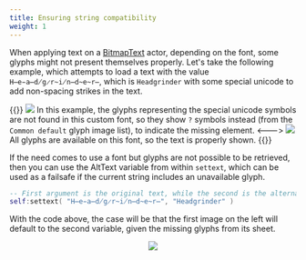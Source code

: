 ```yaml
---
title: Ensuring string compatibility
weight: 1
---
```


When applying text on a [BitmapText](../) actor, depending on the font, some glyphs might not present themselves properly. Let's take the following example, which attempts to load a text with the value `H̶e̵a̶d̸g̷r̴i̸n̶d̴e̴r̶`, which is `Headgrinder` with some special unicode to add non-spacing strikes in the text.

{{<columns>}}
![](/theming/bitmap/textBrokenGlyph.png)
In this example, the glyphs representing the special unicode symbols are not found in this custom font, so they show `?` symbols instead (from the `Common default` glyph image list), to indicate the missing element.
<--->
![](/theming/bitmap/textProperGlyph.png)
All glyphs are available on this font, so the text is properly shown.
{{</columns>}}

If the need comes to use a font but glyphs are not possible to be retrieved, then you can use the AltText variable from within `settext`, which can be used as a failsafe if the current string includes an unavailable glyph.

```lua
-- First argument is the original text, while the second is the alternative variant for compatibility.
self:settext( "H̶e̵a̶d̸g̷r̴i̸n̶d̴e̴r̶", "Headgrinder" )
```

With the code above, the case will be that the first image on the left will default to the second variable, given the missing glyphs from its sheet.

<center>

![](/theming/bitmap/textAltText.png)
</center>